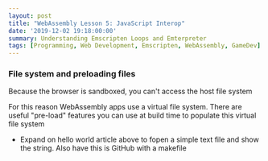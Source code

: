 ```yaml
---
layout: post
title: "WebAssembly Lesson 5: JavaScript Interop"
date: '2019-12-02 19:18:00:00'
summary: Understanding Emscripten Loops and Emterpreter
tags: [Programming, Web Development, Emscripten, WebAssembly, GameDev]
---
```

 
### File system and preloading files
 
Because the browser is sandboxed, you can't access the host file system
 
For this reason WebAssembly apps use a virtual file system. There are useful "pre-load" features you can use at build time to populate this virtual file system
 
- Expand on hello world article above to fopen a simple text file and show the string. Also have this is GitHub with a makefile